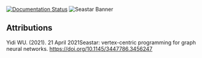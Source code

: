 [![Documentation Status](https://readthedocs.org/projects/seastar/badge/?version=latest)](https://seastar.readthedocs.io/en/latest/?badge=latest)
![Seastar Banner](https://github.com/bfGraph/Seastar/blob/main/assets/Seastar%20Banner.png?raw=true)

## Attributions

Yidi WU. (2021). 21 April 2021Seastar: vertex-centric programming for graph neural networks. https://doi.org/10.1145/3447786.3456247
